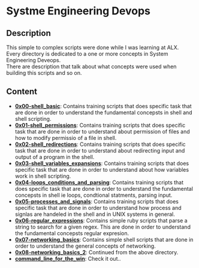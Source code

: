 # Systme Engineering Devops

## Description

This simple to complex scripts were done while I was learning at ALX.<br>
Every directory is dedicated to a one or more concepts in System Engineering  Deveops.<br>
There are description that talk about what concepts were used when building this scripts and so on.<br>

## Content

* [**0x00-shell_basic**](https://github.com/mikias-abiy/system_engineering-devops/tree/main/0x00-shell_basics): Contains training scripts that does specific task that are done in order to understand the fundamental concepsts in shell and shell scripting.
* [**0x01-shell_permissions**](https://github.com/mikias-abiy/system_engineering-devops/tree/main/0x01-shell_permissions): Contains training scripts that does specific task that are done in order to understand about permission of files and how to modify permissio of a file in shell.
* [**0x02-shell_redirections**](https://github.com/mikias-abiy/system_engineering-devops/tree/main/0x02-shell_redirections): Contains training scripts that does specific task that are done in order to understand about redirecting input and output of a program in the shell.
* [**0x03-shell_variables_expansions**](https://github.com/mikias-abiy/system_engineering-devops/tree/main/0x03-shell_variables_expansions): Contains training scripts that does specific task that are done in order to understand about how variables work in shell scripting.
* [**0x04-loops_conditions_and_parsing**](https://github.com/mikias-abiy/system_engineering-devops/tree/main/0x04-loops_conditions_and_parsing): Contains training scripts that does specific task that are done in order to understand the fundamental concepsts in shell ie loops, condtional statments, parsing input.
* [**0x05-processes_and_signals**](https://github.com/mikias-abiy/system_engineering-devops/tree/main/0x05-processes_and_signals): Contains training scripts that does specific task that are done in order to understand how process and signlas are handeled in the shell and in UNIX systems in general.
* [**0x06-regular_expressions**](https://github.com/mikias-abiy/system_engineering-devops/tree/main/0x06-regular_expressions): Contains simple ruby scripts that parse a string to search for a given regex. This are done in order to understand the fundamental concepsts regular expresion.
* [**0x07-networking_basics**](https://github.com/mikias-abiy/system_engineering-devops/tree/main/0x07-networking_basics): Contains simple shell scripts that are done in order to understand the general concepts of networking.
* [**0x08-networking_basics_2**](https://github.com/mikias-abiy/system_engineering-devops/tree/main/0x08-networking_basics_2): Continued from the above directory.
* [**command_line_for_the_win**](https://github.com/mikias-abiy/system_engineering-devops/tree/main/command_line_for_the_win): Check it out..
